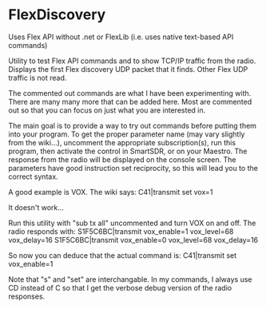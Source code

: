 # FlexDiscovery
   Uses Flex API without .net or FlexLib (i.e. uses native text-based API commands)

   Utility to test Flex API commands and to show TCP/IP traffic from the radio.
   Displays the first Flex discovery UDP packet that it finds.  Other Flex UDP traffic is not read.

   The commented out commands are what I have been experimenting with.  
   There are many many more that can be added here.  Most are commented out so that
   you can focus on just what you are interested in.

   The main goal is to provide a way to try out commands before putting them into your
   program.  To get the proper parameter name (may vary slightly from the wiki...), 
   uncomment the appropriate subscription(s), run this program, then activate the control
   in SmartSDR, or on your Maestro.  The response from the radio will be displayed on 
   the console screen.  The parameters have good instruction set reciprocity,
   so this will lead you to the correct syntax.

   A good example is VOX.  The wiki says:
   C41|transmit set vox=1

   It doesn't work...

   Run this utility with "sub tx all" uncommented and turn VOX on and off.  The radio
   responds with:
	S1F5C6BC|transmit vox_enable=1 vox_level=68 vox_delay=16
	S1F5C6BC|transmit vox_enable=0 vox_level=68 vox_delay=16

   So now you can deduce that the actual command is: 
   C41|transmit set vox_enable=1

   Note that "s" and "set" are interchangable.  In my commands, I always use CD instead of C
   so that I get the verbose debug version of the radio responses.
